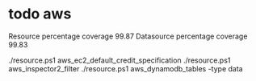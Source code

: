 # todo aws

Resource percentage coverage   99.87
Datasource percentage coverage 99.83

./resource.ps1 aws_ec2_default_credit_specification
./resource.ps1 aws_inspector2_filter
./resource.ps1 aws_dynamodb_tables -type data
